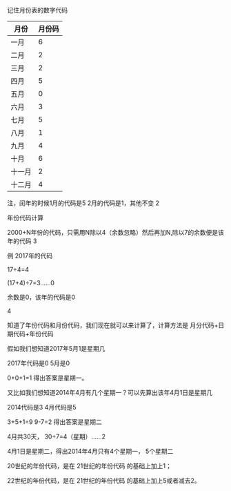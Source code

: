 记住月份表的数字代码

|月份|月份码|
|---|---|
|一月 | 6 | 
|二月 | 2 |
|三月 | 2 |
|四月 | 5 | 
|五月 | 0 | 
|六月 | 3|
|七月 | 5 |
|八月 | 1 |
|九月 | 4 |
|十月 | 6 |
|十一月 | 2 | 
|十二月 | 4 |

注，闰年的时候1月的代码是5 2月的代码是1，其他不变
2


年份代码计算

2000+N年份的代码，只需用N除以4（余数忽略）然后再加N,除以7的余数便是该年的代码
3

例 2017年的代码

17÷4=4

(17+4)÷7=3......0

余数是0，该年的代码是0

4

知道了年份代码和月份代码，我们现在就可以来计算了，计算方法是
月分代码+日期代码+年份代码

假如我们想知道2017年5月1是星期几

2017年代码是0  5月是0 

0+0+1=1  得出答案是星期一。

又比如我们想知道2014年4月有几个星期一？可以先算出该年4月1日是星期几

2014代码是3   4月代码是5 

3+5+1=9      9-7=2  得出答案是星期二

4月共30天， 30÷7=4（星期）......2  

4月1日是星期二，得出2014年4月只有4个星期一， 5个星期二


20世纪的年份代码，是在 21世纪的年份代码 的基础上加上1；

22世纪的年份代码，是在 21世纪的年份代码 的基础上加上5或者减去2。